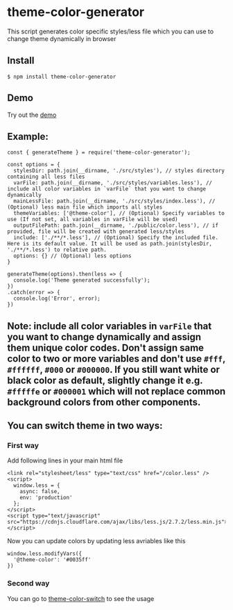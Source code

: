 # theme-color-generator

This script generates color specific styles/less file which you can use to change theme dynamically in browser

## Install
```
$ npm install theme-color-generator
```

## Demo
Try out the [demo](https://kingller.github.io/theme-color-generator/)

## Example:

```
const { generateTheme } = require('theme-color-generator');

const options = {
  stylesDir: path.join(__dirname, './src/styles'), // styles directory containing all less files
  varFile: path.join(__dirname, './src/styles/variables.less'), // include all color variables in `varFile` that you want to change dynamically
  mainLessFile: path.join(__dirname, './src/styles/index.less'), // (Optional) less main file which imports all styles
  themeVariables: ['@theme-color'], // (Optional) Specify variables to use (If not set, all variables in varFile will be used)
  outputFilePath: path.join(__dirname, './public/color.less'), // if provided, file will be created with generated less/styles
  include: ['./**/*.less'], // (Optional) Specify the included file. Here is its default value. It will be used as path.join(stylesDir, './**/*.less') to relative path.
  options: {} // (Optional) less options
}

generateTheme(options).then(less => {
  console.log('Theme generated successfully');
})
.catch(error => {
  console.log('Error', error);
})
```
## Note: include all color variables in `varFile` that you want to change dynamically and assign them unique color codes. Don't assign same color to two or more variables and don't use `#fff`, `#ffffff`, `#000` or `#000000`. If you still want white or black color as default, slightly change it e.g. `#fffffe` or `#000001` which will not replace common background colors from other components.

## You can switch theme in two ways:

### First way
Add following lines in your main html file

```
<link rel="stylesheet/less" type="text/css" href="/color.less" />
<script>
  window.less = {
    async: false,
    env: 'production'
  };
</script>
<script type="text/javascript" src="https://cdnjs.cloudflare.com/ajax/libs/less.js/2.7.2/less.min.js"></script>
```

Now you can update colors by updating less avriables like this

```
window.less.modifyVars({
  '@theme-color': '#0035ff'
})
```

### Second way
You can go to [theme-color-switch](https://github.com/kingller/theme-color-switch) to see the usage